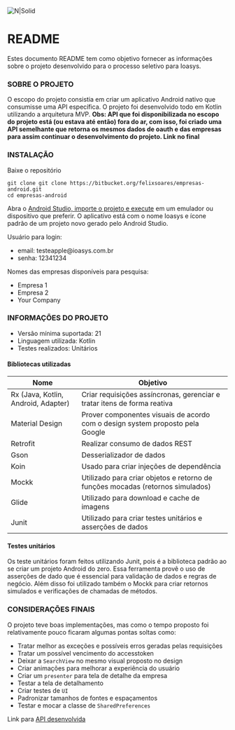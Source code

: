 ![N|Solid](logo_ioasys.png)

# README #

Estes documento README tem como objetivo fornecer as informações sobre o projeto desenvolvido para o processo seletivo para Ioasys.

### SOBRE O PROJETO ###

O escopo do projeto consistia em criar um aplicativo Android nativo que consumisse uma API específica. O projeto foi desenvolvido todo em Kotlin utilizando a arquitetura MVP.
**Obs: API que foi disponibilizada no escopo do projeto está (ou estava até então) fora do ar, com isso, foi criado uma API semelhante que retorna os mesmos dados de oauth e das empresas para assim continuar o desenvolvimento do projeto. Link no final**

### INSTALAÇÃO ###

Baixe o repositório

```
git clone git clone https://bitbucket.org/felixsoares/empresas-android.git
cd empresas-android
```
Abra o [Android Studio, importe o projeto e execute](https://www.youtube.com/watch?v=70PvCIIejvg) em um emulador ou dispositivo que preferir. O aplicativo está com o nome Ioasys e ícone padrão de um projeto novo gerado pelo Android Studio.

Usuário para login:
* email: testeapple@<span></span>ioasys<span></span>.com.br
* senha: 12341234

Nomes das empresas disponíveis para pesquisa:
* Empresa 1
* Empresa 2
* Your Company

### INFORMAÇÕES DO PROJETO ###

* Versão mínima suportada: 21
* Linguagem utilizada: Kotlin
* Testes realizados: Unitários

#### Bibliotecas utilizadas ####

Nome| Objetivo
--------- | ------
Rx (Java, Kotlin, Android, Adapter)     | Criar requisições assíncronas, gerenciar e tratar itens de forma reativa
Material Design    | Prover componentes visuais de acordo com o design system proposto pela Google
Retrofit    | Realizar consumo de dados REST
Gson  | Desserializador de dados
Koin    | Usado para criar injeções de dependência
Mockk  | Utilizado para criar objetos e retorno de funções mocadas (retornos simulados)
Glide    | Utilizado para download e cache de imagens
Junit  | Utilizado para criar testes unitários e asserções de dados

#### Testes unitários ####

Os teste unitários foram feitos utilizando Junit, pois é a biblioteca padrão ao se criar um projeto Android do zero. Essa ferramenta provê o uso de asserções de dado que é essencial para validação de dados e regras de negócio. Além disso foi utilizado também o Mockk para criar retornos simulados e verificações de chamadas de métodos.

### CONSIDERAÇÕES FINAIS ###

O projeto teve boas implementações, mas como o tempo proposto foi relativamente pouco ficaram algumas pontas soltas como:
* Tratar melhor as exceções e possíveis erros geradas pelas requisições
* Tratar um possível vencimento do accesstoken
* Deixar a `SearchView` no mesmo visual proposto no design
* Criar animações para melhorar a experiência do usuário
* Criar um `presenter` para tela de detalhe da empresa
* Testar a tela de detalhamento
* Criar testes de `UI`
* Padronizar tamanhos de fontes e espaçamentos
* Testar e mocar a classe de `SharedPreferences`

Link para [API desenvolvida](https://github.com/felixsoares/EmpresasAPI)
